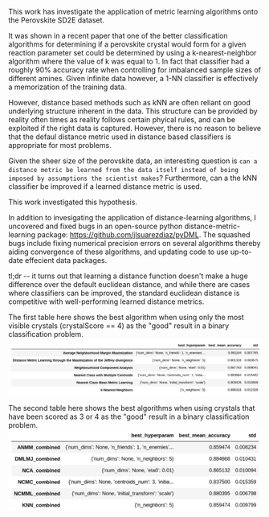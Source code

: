 This work has investigate the application of metric learning algorithms onto the Perovskite SD2E dataset. 

It was shown in a recent paper that one of the better classification algorithms for determining if a perovskite crystal would form for a given reaction parameter set could be determined by using a k-nearest-neighbor algorithm where the value of k was equal to 1. In fact that classifier had a roughly 90% accuracy rate when controlling for imbalanced sample sizes of different amines. Given infinite data however, a 1-NN classifier is effectively a memorization of the training data. 

However, distance based methods such as kNN are often reliant on good underlying structure inherent in the data. This structure can be provided by reality often times as reality follows certain phyical rules, and can be exploited if the right data is captured. However, there is no reason to believe that the defaul distance metric used in distance based classifiers is appropriate for most problems. 

Given the sheer size of the perovskite data, an interesting question is `can a distance metric be learned from the data itself instead of being imposed by assumptions the scientist makes`? Furthermore, can a the kNN classifier be improved if a learned distance metric is used. 

This work investigated this hypothesis. 

In addition to invesigating the application of distance-learning algorithms, I uncovered and fixed bugs in an open-source python distance-metric-learning package: https://github.com/jlsuarezdiaz/pyDML. The squashed bugs include fixing numerical precision errors on several algorithms thereby aiding convergence of these algorithms, and updating code to use up-to-date effecient data packages. 

tl;dr -- it turns out that learning a distance function doesn't make a huge difference over the default euclidean distance, and while there are cases where classifiers can be improved, the standard euclidean distance is competitive with well-performing learned distance metrics. 

The first table here shows the best algorithm when using only the most visible crystals (crystalScore == 4) as the "good" result in a binary classification problem.
![](perovResults1.png)

The second table here shows the best algorithms when using crystals that have been scored as 3 or 4 as the "good" result in a binary classification problem.
![](perovResults2.png)

